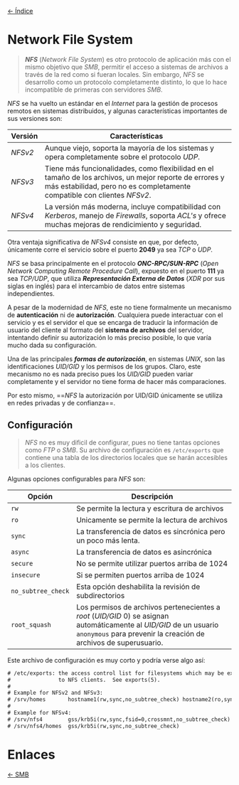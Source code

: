 [<- Índice](../../../Pentesting.md)
# Network File System

> ***NFS*** (*Network File System*) es otro protocolo de aplicación más con el mismo objetivo que *SMB*, permitir el acceso a sistemas de archivos a través de la red como si fueran locales. Sin embargo, *NFS* se desarrollo como un protocolo completamente distinto, lo que lo hace incompatible de primeras con servidores *SMB*.

*NFS* se ha vuelto un estándar en el *Internet* para la gestión de procesos remotos en sistemas distribuidos, y algunas características importantes de sus versiones son:

| Versión | Características                                                                                                                                                                     |
| ------- | ----------------------------------------------------------------------------------------------------------------------------------------------------------------------------------- |
| *NFSv2* | Aunque viejo, soporta la mayoría de los sistemas y opera completamente sobre el protocolo *UDP*.                                                                                    |
| *NFSv3* | Tiene más funcionalidades, como flexibilidad en el tamaño de los archivos, un mejor reporte de errores y más estabilidad, pero no es completamente compatible con clientes *NFSv2*. |
| *NFSv4* | La versión más moderna, incluye compatibilidad con *Kerberos*, manejo de *Firewalls*, soporta *ACL's* y ofrece muchas mejoras de rendicimiento y seguridad.                         |

Otra ventaja significativa de *NFSv4* consiste en que, por defecto, únicamente corre el servicio sobre el puerto **2049** ya sea *TCP* o *UDP*.

*NFS* se basa principalmente en el protocolo ***ONC-RPC/SUN-RPC*** (*Open Network Computing Remote Procedure Call*), expuesto en el puerto **111** ya sea *TCP/UDP*, que utiliza ***Representación Externa de Datos*** (*XDR* por sus siglas en inglés) para el intercambio de datos entre sistemas independientes.

A pesar de la modernidad de *NFS*, este no tiene formalmente un mecanismo de **autenticación** ni de **autorización**. Cualquiera puede interactuar con el servicio y es el servidor el que se encarga de traducir la información de usuario del cliente al formato del **sistema de archivos** del servidor, intentando definir su autorización lo más preciso posible, lo que varía mucho dada su configuración.

Una de las principales ***formas de autorización***, en sistemas *UNIX*, son las identificaciones *UID/GID* y los permisos de los grupos. Claro, este mecanismo no es nada preciso pues los *UID/GID* pueden variar completamente y el servidor no tiene forma de hacer más comparaciones.

Por esto mismo, ==*NFS* la autorización por UID/GID únicamente se utiliza en redes privadas y de confianza==.

## Configuración

> *NFS* no es muy dificil de configurar, pues no tiene tantas opciones como *FTP* o *SMB*. Su archivo de configuración es `/etc/exports` que contiene una tabla de los directorios locales que se harán accesibles a los clientes.

Algunas opciones configurables para *NFS* son:

| Opción             | Descripción                                                                                                                                                                             |
| ------------------ | --------------------------------------------------------------------------------------------------------------------------------------------------------------------------------------- |
| `rw`               | Se permite la lectura y escritura de archivos                                                                                                                                           |
| `ro`               | Unicamente se permite la lectura de archivos                                                                                                                                            |
| `sync`             | La transferencia de datos es sincrónica pero un poco más lenta.                                                                                                                         |
| `async`            | La transferencia de datos es asincrónica                                                                                                                                                |
| `secure`           | No se permite utilizar puertos arriba de 1024                                                                                                                                           |
| `insecure`         | Si se permiten puertos arriba de 1024                                                                                                                                                   |
| `no_subtree_check` | Esta opción deshabilita la revisión de subdirectorios                                                                                                                                   |
| `root_squash`      | Los permisos de archivos pertenecientes a *root* (*UID/GID* 0) se asignan automáticamente al *UID/GID* de un usuario `anonymous` para prevenir la creación de archivos de superusuario. |

Este archivo de configuración es muy corto y podría verse algo así:

```txt
# /etc/exports: the access control list for filesystems which may be exported
#               to NFS clients.  See exports(5).
#
# Example for NFSv2 and NFSv3:
# /srv/homes       hostname1(rw,sync,no_subtree_check) hostname2(ro,sync,no_subtree_check)
#
# Example for NFSv4:
# /srv/nfs4        gss/krb5i(rw,sync,fsid=0,crossmnt,no_subtree_check)
# /srv/nfs4/homes  gss/krb5i(rw,sync,no_subtree_check)
```

# Enlaces

[<- SMB](SMB.md)